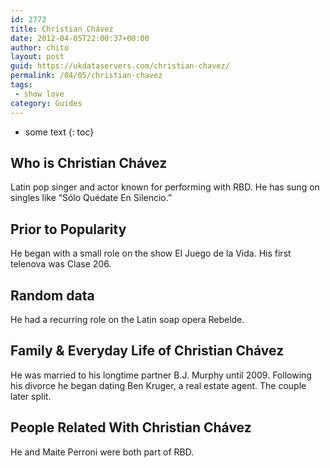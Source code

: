 ```yaml
---
id: 2772
title: Christian Chávez
date: 2012-04-05T22:00:37+00:00
author: chito
layout: post
guid: https://ukdataservers.com/christian-chavez/
permalink: /04/05/christian-chavez
tags:
 - show love
category: Guides
---
```


* some text
{: toc}


## Who is  Christian Chávez
                  
                  
                  
Latin pop singer and actor known for performing with RBD. He has sung on singles like &#8220;Sólo Quédate En Silencio.&#8221;
                  
                
                
                
## Prior to Popularity 
                  
                  
                  
He began with a small role on the show El Juego de la Vida. His first telenova was Clase 206.
                  
                
                
                
## Random data 
                  
                  
                  
He had a recurring role on the Latin soap opera Rebelde.
                  
                
                
                
## Family & Everyday Life of Christian Chávez
                  
                  
                  
He was married to his longtime partner B.J. Murphy until 2009. Following his divorce he began dating Ben Kruger, a real estate agent. The couple later split.
                  
                
                
                
## People Related With  Christian Chávez
                  
                  
                  
He and Maite Perroni were both part of RBD.
                  
                
              
            
          
          
          
    
    
  
